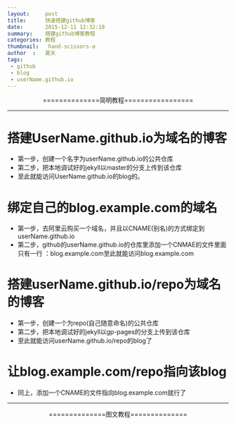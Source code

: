 ```yaml
---
layout:     post
title:      快速搭建github博客
date:       2015-12-11 12:32:18
summary:    搭建github博客教程
categories: 教程
thumbnail:   hand-scissors-o
author  :   夏天
tags:
 - github
 - blog
 - userName.github.io
---
```

<center>==============简明教程=================</center>

---
# 搭建UserName.github.io为域名的博客
- 第一步，创建一个名字为userName.github.io的公共仓库
- 第二步，把本地调试好的jekyll以master的分支上传到该仓库
- 至此就能访问UserName.github.io的blog的。

# 绑定自己的blog.example.com的域名
- 第一步，去阿里云购买一个域名，并且以CNAME(别名)的方式绑定到userName.github.io
- 第二步，github的userName.github.io的仓库里添加一个CNMAE的文件里面只有一行
：blog.example.com至此就能访问blog.example.com

# 搭建userName.github.io/repo为域名的博客
- 第一步，创建一个为repo(自己随意命名)的公共仓库
- 第二步，把本地调试好的jekyll以gp-pages的分支上传到该仓库
- 至此就能访问userName.github.io/repo的blog了

# 让blog.example.com/repo指向该blog
- 同上，添加一个CNAME的文件指向blog.example.com就行了

---
<center>==============图文教程==============<center>
